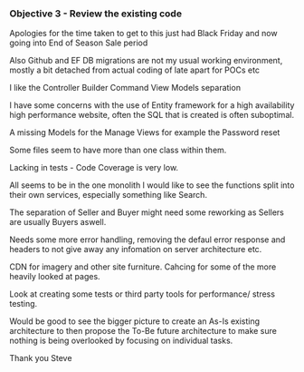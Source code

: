 ### Objective 3 - Review the existing code


Apologies for the time taken to get to this just had Black Friday and now going into End of Season Sale period

Also Github and EF DB migrations are not my usual working environment, mostly a bit detached from actual coding of late apart for POCs etc

I like the Controller Builder Command View Models separation

I have some concerns with the use of Entity framework for a high availability high performance website, often the SQL that is created is often suboptimal. 

A missing Models for the Manage Views for example the Password reset

Some files seem to have more than one class within them.

Lacking in tests - Code Coverage is very low.

All seems to be in the one monolith I would like to see the functions split into their own services, especially something like Search.

The separation of Seller and Buyer might need some reworking as Sellers are usually Buyers aswell.

Needs some more error handling, removing the defaul error response and headers to not give away any infomation on server architecture etc.

CDN for imagery and other site furniture. Cahcing for some of the more heavily looked at pages.

Look at creating some tests or third party tools for performance/ stress testing.

Would be good to see the bigger picture to create an As-Is existing architecture to then propose the To-Be future architecture to make sure nothing is being overlooked by focusing on individual tasks.

Thank you
Steve